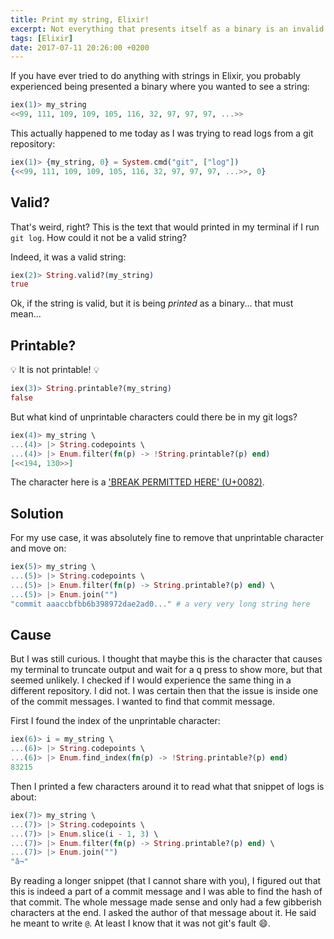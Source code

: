 ```yaml
---
title: Print my string, Elixir!
excerpt: Not everything that presents itself as a binary is an invalid string.
tags: [Elixir]
date: 2017-07-11 20:26:00 +0200
---
```


If you have ever tried to do anything with strings in Elixir, you probably experienced being presented a binary where you wanted to see a string:

```elixir
iex(1)> my_string
<<99, 111, 109, 109, 105, 116, 32, 97, 97, 97, ...>>
```

This actually happened to me today as I was trying to read logs from a git repository:

```elixir
iex(1)> {my_string, 0} = System.cmd("git", ["log"])
{<<99, 111, 109, 109, 105, 116, 32, 97, 97, 97, ...>>, 0}
```

## Valid?

That's weird, right? This is the text that would printed in my terminal if I run `git log`. How could it not be a valid string?

Indeed, it was a valid string:

```elixir
iex(2)> String.valid?(my_string)
true
```

Ok, if the string is valid, but it is being _printed_ as a binary... that must mean...

## Printable?

:bulb: It is not printable! :bulb:

```elixir
iex(3)> String.printable?(my_string)
false
```

But what kind of unprintable characters could there be in my git logs?

```elixir
iex(4)> my_string \
...(4)> |> String.codepoints \
...(4)> |> Enum.filter(fn(p) -> !String.printable?(p) end)
[<<194, 130>>]
```

The character here is a ['BREAK PERMITTED HERE' (U+0082)](http://www.fileformat.info/info/unicode/char/0082/index.htm).

## Solution

For my use case, it was absolutely fine to remove that unprintable character and move on:

```elixir
iex(5)> my_string \
...(5)> |> String.codepoints \
...(5)> |> Enum.filter(fn(p) -> String.printable?(p) end) \
...(5)> |> Enum.join("")
"commit aaaccbfbb6b398972dae2ad0..." # a very very long string here
```

## Cause

But I was still curious. I thought that maybe this is the character that causes my terminal to truncate output and wait for a <kbd>q</kbd> press to show more, but that seemed unlikely. I checked if I would experience the same thing in a different repository. I did not. I was certain then that the issue is inside one of the commit messages. I wanted to find that commit message.

First I found the index of the unprintable character:

```elixir
iex(6)> i = my_string \
...(6)> |> String.codepoints \
...(6)> |> Enum.find_index(fn(p) -> !String.printable?(p) end)
83215
```

Then I printed a few characters around it to read what that snippet of logs is about:

```elixir
iex(7)> my_string \
...(7)> |> String.codepoints \
...(7)> |> Enum.slice(i - 1, 3) \
...(7)> |> Enum.filter(fn(p) -> String.printable?(p) end) \
...(7)> |> Enum.join("")
"â¬"
```

By reading a longer snippet (that I cannot share with you), I figured out that this is indeed a part of a commit message and I was able to find the hash of that commit. The whole message made sense and only had a few gibberish characters at the end. I asked the author of that message about it. He said he meant to write `@`. At least I know that it was not git's fault :smile:.
